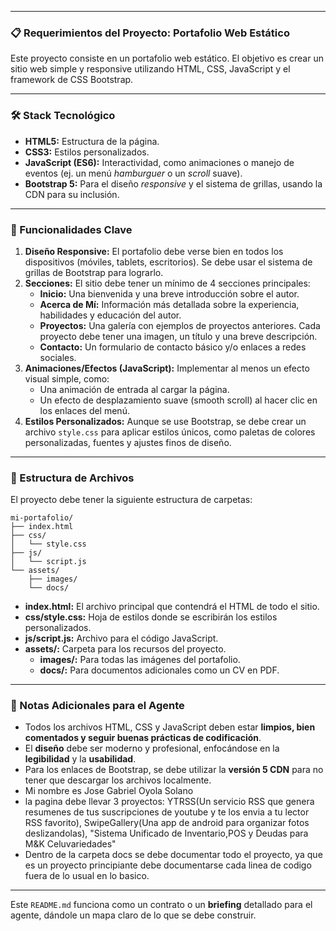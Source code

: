 -----

### 📋 Requerimientos del Proyecto: Portafolio Web Estático

Este proyecto consiste en un portafolio web estático. El objetivo es crear un sitio web simple y responsive utilizando HTML, CSS, JavaScript y el framework de CSS Bootstrap.

-----

### 🛠️ Stack Tecnológico

  * **HTML5:** Estructura de la página.
  * **CSS3:** Estilos personalizados.
  * **JavaScript (ES6):** Interactividad, como animaciones o manejo de eventos (ej. un menú *hamburguer* o un *scroll* suave).
  * **Bootstrap 5:** Para el diseño *responsive* y el sistema de grillas, usando la CDN para su inclusión.

-----

### 🚀 Funcionalidades Clave

1.  **Diseño Responsive:** El portafolio debe verse bien en todos los dispositivos (móviles, tablets, escritorios). Se debe usar el sistema de grillas de Bootstrap para lograrlo.
2.  **Secciones:** El sitio debe tener un mínimo de 4 secciones principales:
      * **Inicio:** Una bienvenida y una breve introducción sobre el autor.
      * **Acerca de Mí:** Información más detallada sobre la experiencia, habilidades y educación del autor.
      * **Proyectos:** Una galería con ejemplos de proyectos anteriores. Cada proyecto debe tener una imagen, un título y una breve descripción.
      * **Contacto:** Un formulario de contacto básico y/o enlaces a redes sociales.
3.  **Animaciones/Efectos (JavaScript):** Implementar al menos un efecto visual simple, como:
      * Una animación de entrada al cargar la página.
      * Un efecto de desplazamiento suave (smooth scroll) al hacer clic en los enlaces del menú.
4.  **Estilos Personalizados:** Aunque se use Bootstrap, se debe crear un archivo `style.css` para aplicar estilos únicos, como paletas de colores personalizadas, fuentes y ajustes finos de diseño.

-----

### 📂 Estructura de Archivos

El proyecto debe tener la siguiente estructura de carpetas:

```
mi-portafolio/
├── index.html
├── css/
│   └── style.css
├── js/
│   └── script.js
└── assets/
    ├── images/
    └── docs/
```

  * **index.html:** El archivo principal que contendrá el HTML de todo el sitio.
  * **css/style.css:** Hoja de estilos donde se escribirán los estilos personalizados.
  * **js/script.js:** Archivo para el código JavaScript.
  * **assets/:** Carpeta para los recursos del proyecto.
      * **images/:** Para todas las imágenes del portafolio.
      * **docs/:** Para documentos adicionales como un CV en PDF.

-----

### 📝 Notas Adicionales para el Agente

  * Todos los archivos HTML, CSS y JavaScript deben estar **limpios, bien comentados y seguir buenas prácticas de codificación**.
  * El **diseño** debe ser moderno y profesional, enfocándose en la **legibilidad** y la **usabilidad**.
  * Para los enlaces de Bootstrap, se debe utilizar la **versión 5 CDN** para no tener que descargar los archivos localmente.
  * Mi nombre es Jose Gabriel Oyola Solano
  * la pagina debe llevar 3 proyectos: YTRSS(Un servicio RSS que genera resumenes de tus suscripciones de youtube y te los envia a tu lector RSS favorito), SwipeGallery(Una app de android para organizar fotos deslizandolas), "Sistema Unificado de Inventario,POS y Deudas para M&K Celuvariedades"    
  * Dentro de la carpeta docs se debe documentar todo el proyecto, ya que es un proyecto principiante debe documentarse cada linea de codigo fuera de lo usual en lo basico.

-----

Este `README.md` funciona como un contrato o un **briefing** detallado para el agente, dándole un mapa claro de lo que se debe construir.